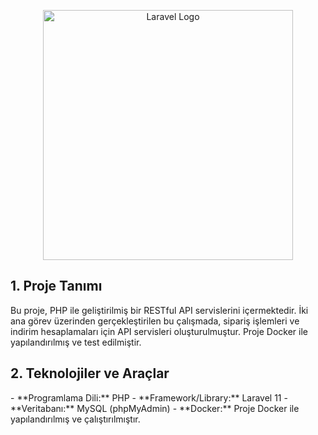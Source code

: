 <p align="center"><a href="https://laravel.com" target="_blank"><img src="https://raw.githubusercontent.com/laravel/art/master/logo-lockup/5%20SVG/2%20CMYK/1%20Full%20Color/laravel-logolockup-cmyk-red.svg" width="400" alt="Laravel Logo"></a></p>


<h2>1. Proje Tanımı</h2>
Bu proje, PHP ile geliştirilmiş bir RESTful API servislerini içermektedir. İki ana görev üzerinden gerçekleştirilen bu çalışmada, sipariş işlemleri ve indirim hesaplamaları için API servisleri oluşturulmuştur. Proje Docker ile yapılandırılmış ve test edilmiştir.

<h2>2. Teknolojiler ve Araçlar</h2>
- **Programlama Dili:** PHP  
- **Framework/Library:** Laravel 11  
- **Veritabanı:** MySQL (phpMyAdmin)  
- **Docker:** Proje Docker ile yapılandırılmış ve çalıştırılmıştır.
